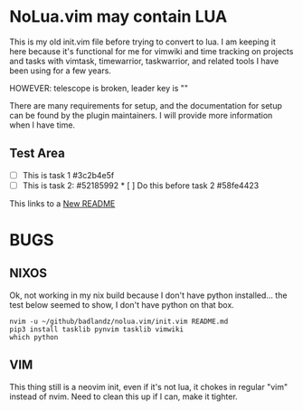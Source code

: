 # NoLua.vim may contain LUA

This is my old init.vim file before trying to convert to lua. I am keeping it here because it's functional for me for vimwiki and time tracking on projects and tasks with vimtask, timewarrior, taskwarrior, and related tools I have been using for a few years.

HOWEVER: telescope is broken, leader key is "\"

There are many requirements for setup, and the documentation for setup can be found by the plugin maintainers. I will provide more information when I have time.

## Test Area

* [ ] This is task 1  #3c2b4e5f
* [ ] This is task 2:  #52185992
		* [ ] Do this before task 2  #58fe4423

This links to a [New README](new/README.md)

# BUGS

## NIXOS
Ok, not working in my nix build because I don't have python installed... the test below seemed to show, I don't have python on that box.
```
nvim -u ~/github/badlandz/nolua.vim/init.vim README.md
pip3 install tasklib pynvim tasklib vimwiki
which python
```

## VIM
This thing still is a neovim init, even if it's not lua, it chokes in regular "vim" instead of nvim. Need to clean this up if I can, make it tighter.
